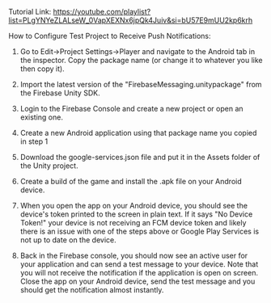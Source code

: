 Tutorial Link: https://youtube.com/playlist?list=PLgYNYeZLALseW_0VapXEXNx6jpQk4Juiv&si=bU57E9mUU2kp6krh

How to Configure Test Project to Receive Push Notifications:

1. Go to Edit->Project Settings->Player and navigate to the Android tab in the inspector. Copy the package name (or change it to whatever you like then copy it).

2. Import the latest version of the "FirebaseMessaging.unitypackage" from the Firebase Unity SDK.

3. Login to the Firebase Console and create a new project or open an existing one.

4. Create a new Android application using that package name you copied in step 1

5. Download the google-services.json file and put it in the Assets folder of the Unity project.

6. Create a build of the game and install the .apk file on your Android device.

7. When you open the app on your Android device, you should see the device's token printed to the screen in plain text. If it says "No Device Token!" your device is not receiving an FCM device token and likely there is an issue with one of the steps above or Google Play Services is not up to date on the device.

8. Back in the Firebase console, you should now see an active user for your application and can send a test message to your device. Note that you will not receive the notification if the application is open on screen. Close the app on your Android device, send the test message and you should get the notification almost instantly.
